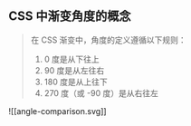 ## CSS 中渐变角度的概念
>在 CSS 渐变中，角度的定义遵循以下规则：
>1. 0 度是从下往上
>2. 90 度是从左往右
>3. 180 度是从上往下
>4. 270 度（或 -90 度）是从右往左

![[angle-comparison.svg]]
